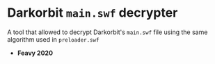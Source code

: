 # Darkorbit `main.swf` decrypter

A tool that allowed to decrypt Darkorbit's `main.swf` file using the same algorithm used in `preloader.swf`

* **Feavy 2020**
